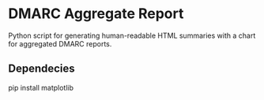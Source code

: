 # DMARC Aggregate Report
Python script for generating human-readable HTML summaries with a chart for aggregated DMARC reports.

## Dependecies
pip install matplotlib

